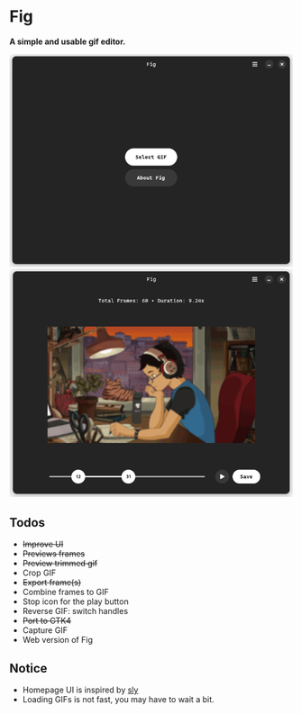 # Fig

**A simple and usable gif editor.**

<p>
    <img src="assets/screenshot-home.png" width=503>
    <img src="assets/screenshot-editor.png" width=503>
</p>

## Todos

- ~~Improve UI~~
- ~~Previews frames~~
- ~~Preview trimmed gif~~
- Crop GIF
- ~~Export frame(s)~~
- Combine frames to GIF
- Stop icon for the play button
- Reverse GIF: switch handles
- ~~Port to GTK4~~
- Capture GIF
- Web version of Fig

## Notice

- Homepage UI is inspired by [sly](https://github.com/kra-mo/sly)
- Loading GIFs is not fast, you may have to wait a bit.

